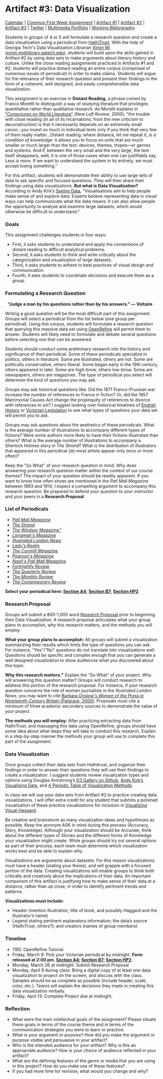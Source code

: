 <link rel="shortcut icon" href="https://kholterhoff.github.io/F17_ENG_1102/favicon.ico" type="image/x-icon">
<link rel="icon" href="https://kholterhoff.github.io/F17_ENG_1102/favicon.ico" type="image/x-icon">

<h1>Artifact #3: Data Visualization</h1>

<a href="https://kholterhoff.github.io/S18_ENG_1102/Victorian_Digital_Humanities">Calendar</a>  |  <a href="https://kholterhoff.github.io/S18_ENG_1102/Common_First_Week_Assignment">Common First Week Assignment</a> | <a href="https://kholterhoff.github.io/S18_ENG_1102/Artifact_1">Artifact #1</a> |  <a href="https://kholterhoff.github.io/S18_ENG_1102/Artifact_2">Artifact #2</a> |  <a href="https://kholterhoff.github.io/S18_ENG_1102/Artifact_3">Artifact #3</a> | <a href="https://kholterhoff.github.io/S18_ENG_1102/Twitter">Twitter</a> | <a href="https://kholterhoff.github.io/S18_ENG_1102/Multimedia_Portfolio">Multimedia Portfolio</a> | <a href="https://kholterhoff.github.io/S18_ENG_1102/Bibliography">Working Bibliography</a>

Students in groups of 4 or 5 will formulate a research question and create a data visualization using a periodical from <a href="https://www.hathitrust.org/">HathiTrust</a>. With the help of Georgia Tech's Data Visualization Librarian <a href="http://libguides.gatech.edu/prf.php?account_id=139382">Ximin Mi</a> (<a href="mailto:ximin.mi@library.gatech.edu">ximin.mi@library.gatech.edu</a>), students will build upon the skills gained in Artifact #2 by using data sets to make arguments about literary history and culture. Unlike the close reading assignments practiced in Artifacts #1 and #2, students will practice distant reading an entire corpus (comprised of numerous issues of periodical) in order to make claims. Students will argue for the relevance of their research question and present their findings in the form of a coherent, well designed, and easily comprehensible data visualization.

This assignment is an exercise in **Distant Reading**, a phrase coined by Franco Moretti to distinguish a way of studying literature that privileges quantitative rather than qualitative research. As Moretti explains in <a href="https://newleftreview.org/II/1/franco-moretti-conjectures-on-world-literature">"Conjectures on World Literature"</a> (_New Left Review_, 2000), "the trouble with close reading (in all of its incarnations, from the new criticism to deconstruction) is that it necessarily depends on an extremely small canon...you invest so much in individual texts only if you think that very few of them really matter...Distant reading: where distance, let me repeat it, _is a condition of knowledge_: it allows you to focus on units that are much smaller or much larger than the text: devices, themes, tropes—or genres and systems. And if, between the very small and the very large, the text itself disappears, well, it is one of those cases when one can justifiably say, Less is more. If we want to understand the system in its entirety, we must accept losing something."

For this artifact, students will demonstrate their ability to use large sets of data to ask specific and focused questions. They will then share their findings using data visualizations. **But what is Data Visualization?** According to Andy Kirk’s <a href="http://seeingdata.org/wp-content/uploads/2015/03/what-is-data-visualisation-transcript.pdf">Seeing Data</a>, "Visualisations aim to help people make sense of and explore data. Experts believe representing data in visual ways can help communicate what the data means. It can also allow people the opportunity to analyse and examine large datasets, which would otherwise be difficult to understand."


<h3>Goals</h3>

This assignment challenges students in four ways:

* First, it asks students to understand and apply the conventions of distant reading to difficult analytical problems.
* Second, it asks students to think and write critically about the categorization and visualization of large datasets.
* Third, it asks students to adhere to best practices of visual design and communication.
* Fourth, it asks students to coordinate decisions and execute them as a group.


<h3>Formulating a Research Question</h3>

&nbsp;&nbsp;**“Judge a man by his questions rather than by his answers.” ― Voltaire**

Writing a good question will be the most difficult part of this assignment. Groups will select a periodical from the list below (one group per periodical). Using this corpus, students will formulate a research question that querying this massive data set using <a href="http://openrefine.org/">OpenRefine</a> will permit them to answer. Students will likely need to formulate and debate several questions before selecting one that can be answered. 

Students should conduct some preliminary research into the history and significance of their periodical. Some of these periodicals specialize in politics, others in literature. Some are illustrated, others are not. Some are politically conservative, others liberal. Some began early in the 19th century, others appeared in later. Some are high-brow, others low-brow. Some are newspapers, others are magazines. The type of periodical you select will determine the kind of questions you may ask.

Groups may ask historical questions like: Did the 1871 Franco-Prussian war increase the number of references to France in fiction? Or, did the 1857 Matrimonial Causes Act change the propinquity of references to divorce with references to sin? I suggest looking over historical timelines of <a href="http://www.victorianweb.org/history/historytl.html">English History</a> or <a href="http://www.victorianweb.org/history/legistl.html">Victorian Legislation</a> to see what types of questions your data set will permit you to ask. 

Groups may ask questions about the aesthetics of these periodicals. What is the average number of illustrations to accompany different types of fictions? Were some authors more likely to have their fictions illustrated than others? What is the average number of illustrations to accompany a Sherlock Holmes story in _The Strand_? What is the distribution of illustrators that appeared in this periodical (do most artists appear only once or more often)?

Keep the "So What" of your research question in mind. Why does answering your research question matter within the context of our course themes? The impact of your question should be readily apparent. If you want to know how often shoes are mentioned in the _Pall Mall Magazine_ between 1893 and 1914, I expect a compelling argument to accompany this research question. Be prepared to defend your question to your instructor and your peers in a **Research Proposal**. 


<h3>List of Periodicals</h3>

* <a href="https://catalog.hathitrust.org/Record/000600035">_Pall Mall Magazine_</a>
* <a href="https://catalog.hathitrust.org/Record/000642318">_The Strand_</a>
* <a href="https://catalog.hathitrust.org/Record/100615477">_The Windsor Magazine"_</a>
* <a href="https://catalog.hathitrust.org/Record/000535554">_Longman's Magazine_</a>
* <a href="https://catalog.hathitrust.org/Record/000520935">_Illustrated London News_</a>
* <a href="https://catalog.hathitrust.org/Record/009368685">_Lady's Realm_</a>
* <a href="https://catalog.hathitrust.org/Record/000522322">_The Cornhill Magazine_</a>
* <a href="https://catalog.hathitrust.org/Record/000495191">_Pearson's Magazine_</a>
* <a href="https://catalog.hathitrust.org/Record/008696269">_Nash's Pall Mall Magazine_</a>
* <a href="https://catalog.hathitrust.org/Record/008882609">_Fortnightly Review_</a>
* <a href="https://catalog.hathitrust.org/Record/000527329">_The Quarterly Review_</a>
* <a href="https://catalog.hathitrust.org/Record/006061853">_The Monthly Review_</a>
* <a href="https://catalog.hathitrust.org/Record/000525129">_The Contemporary Review_</a>

**Select your periodical here: <a href="">Section A4</a>; <a href="">Section B7</a>; <a href="">Section HP2</a>**

<h3>Research Proposal</h3>

Groups will submit a 800-1,000 word <a href="http://www.meaning.ca/archives/archive/art_how_to_write_P_Wong.htm">Research Proposal</a> prior to beginning their Data Visualization. A research proposal articulates what your group plans to accomplish, why this research matters, and the methods you will employ.

**What your group plans to accomplish:** All groups will submit a visualization summarizing their results which limits the type of questions you can ask. For instance, "Yes"/"No" questions do not translate into visualizations well. Questions should be specific and complex enough that you can generate a well designed visualization to show audiences what you discovered about this topic.

**Why this research matters:"** Explain the "So What" of your project. Why will answering this question matter? Groups will conduct research to address this portion of the research proposal. For instance, if your research question concerns the role of women journalists in the _Illustrated London News_, you may want to cite <a href="http://www.palgrave.com/us/book/9780333683781">Barbara Onslow's _Women of the Press in Nineteenth-Century Britain_ (Palgrave, 2000)</a>. Proposals must cite a minimum of three academic secondary sources to demonstrate the value of your project.

**The methods you will employ:** After practicing extracting data from HathiTrust, and massaging this data using OpenRefine, groups should have some idea about what steps they will take to conduct this research. Explain in a step-by-step manner the methods your group will use to complete this part of the assignment.


<h3>Data Visualization</h3>

Once groups collect their data sets from Hathitrust, and organize their findings in order to answer their questions they will use their findings to create a visualization. I suggest students review visualization types and options using Douglas Armstrong’s <a href="https://github.com/d3/d3/wiki/Gallery">D3 Gallery on Github</a>, <a href="http://www.visualisingdata.com/">Andy Kirk’s Visualising Data</a>, and <a href="http://www.visual-literacy.org/periodic_table/periodic_table.html">A Periodic Table of Visualization Methods</a>. 

In class we will use your data sets from Artifact #2 to practice creating data visualizations. I will offer extra credit for any student that submits a polished visualization of these practice visualizations for inclusion in <a href="http://scalar.usc.edu/works/visualizing-visual-haggard/index">Visualizing Visual Haggard</a>.

Be creative and brainstorm as many visualization ideas and hypotheses as possible. Keep the acronym ASK in mind during this process (Accuracy, Story, Knowledge). Although your visualization should be Accurate, think about the different types of Stories and the different forms of Knowledge your visualization might create. While groups should try out several options as part of their process, each team must determine which visualization works best and be able to explain why.

Visualizations are arguments about datasets. For this reason visualizations must have a header (stating your thesis), and will grapple with a focused portion of the data. Creating visualizations will enable groups to think both critically and creatively about the implications of their data. An important component of this artifact is justifying how to make sense of their data at a distance, rather than up close, in order to identify pertinent trends and patterns.


**Visualizations must include:**

* Header (mention illustration, title of book, and possibly Haggard and the illustrator’s name)
* Legend stating pertinent explanatory information; the data’s source (HathiTrust, others?); and creators (names of group members)


<h3>Timeline</h3>

* TBD: OpenRefine Tutorial.
* Friday, March 9: Pick your Victorian periodical by midnight. **Form released at 2:00 pm. <a href="">Section A4</a>; <a href="">Section B7</a>; <a href="">Section HP2</a>.**
* Monday, March 26 at midnight: Submit Research Proposal
* Monday, April 9 during class: Bring a digital copy of at least one data visualization to project on the screen, and discuss with the class. Samples should be as complete as possible (include header, scale, color, etc.). Teams will explain the decisions they made in creating this data visualization verbally.
* Friday, April 13: Complete Project due at midnight.


<h3>Reflection</h3>

* What were the main intellectual goals of the assignment? Please situate these goals in terms of the course theme and in terms of the communication strategies you were to learn or practice.
* What is your argument or purpose? How did you make the argument or purpose visible and persuasive in your artifact?
* Who is the intended audience for your artifact? Why is this an appropriate audience? How is your choice of audience reflected in your artifact?
* What are the defining features of the genre or media that you are using in this project? How do you make use of these features?
* If you had more time for revision, what would you change and why?
